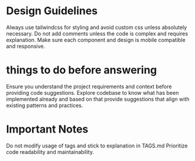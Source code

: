 # Design Guidelines

Always use tailwindcss for styling and avoid custom css unless absolutely necessary.
Do not add comments unless the code is complex and requires explanation.
Make sure each component and design is mobile compatible and responsive.

# things to do before answering

Ensure you understand the project requirements and context before providing code suggestions.
Explore codebase to know what has been implemented already and based on that provide suggestions that align with existing patterns and practices.

# Important Notes

Do not modify usage of tags and stick to explanation in TAGS.md
Prioritize code readability and maintainability.
